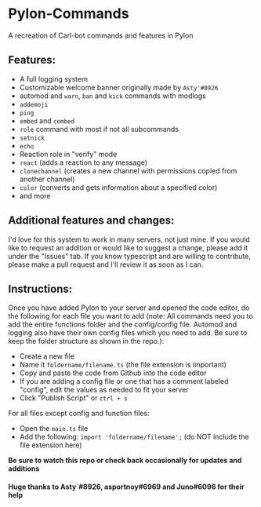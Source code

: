 # Pylon-Commands
A recreation of Carl-bot commands and features in Pylon
## Features:
- A full logging system
- Customizable welcome banner originally made by `Asty'#8926`
- automod and `warn`, `ban` and `kick` commands with modlogs
- `addemoji`
- `ping`
- `embed` and `cembed`
- `role` command with most if not all subcommands
- `setnick`
- `echo`
- Reaction role in "verify" mode
- `react` (adds a reaction to any message)
- `clonechannel` (creates a new channel with permissions copied from another channel)
- `color` (converts and gets information about a specified color)
- and more

## Additional features and changes:
I'd love for this system to work in many servers, not just mine. If you would like to request an addition or would like to suggest a change, please add it under the "Issues" tab. If you know typescript and are willing to contribute, please make a pull request and I'll review it as soon as I can.

## Instructions:
Once you have added Pylon to your server and opened the code editor, do the following for each file you want to add (note: All commands need you to add the entire functions folder and the config/config file. Automod and logging also have their own config files which you need to add. Be sure to keep the folder structure as shown in the repo.):
- Create a new file
- Name it `foldername/filename.ts` (the file extension is important)
- Copy and paste the code from Github into the code editor
- If you are adding a config file or one that has a comment labeled "config", edit the values as needed to fit your server
- Click "Publish Script" or `ctrl + s`

For all files except config and function files:
- Open the `main.ts` file
- Add the following:
```import 'foldername/filename';```
(do NOT include the file extension here)

**Be sure to watch this repo or check back occasionally for updates and additions**
#### Huge thanks to Asty`#8926, asportnoy#6969 and Juno#6096 for their help